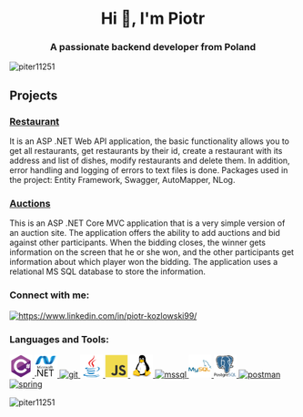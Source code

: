 <h1 align="center">Hi 👋, I'm Piotr</h1>
<h3 align="center">A passionate backend developer from Poland</h3>

<p align="left"> <img src="https://komarev.com/ghpvc/?username=piter11251&label=Profile%20views&color=0e75b6&style=flat" alt="piter11251" /> </p>

## Projects
### [Restaurant](https://github.com/piter11251/RestaurantAPI)
It is an ASP .NET Web API application, the basic functionality allows you to get all restaurants, get restaurants by their id, create a restaurant with its address and list of dishes, modify restaurants and delete them. In addition, error handling and logging of errors to text files is done. Packages used in the project: Entity Framework, Swagger, AutoMapper, NLog.

### [Auctions](https://github.com/piter11251/Auctions)
This is an ASP .NET Core MVC application that is a very simple version of an auction site. The application offers the ability to add auctions and bid against other participants. When the bidding closes, the winner gets information on the screen that he or she won, and the other participants get information about which player won the bidding. The application uses a relational MS SQL database to store the information.



<h3 align="left">Connect with me:</h3>
<p align="left">
<a href="https://linkedin.com/in/https://www.linkedin.com/in/piotr-kozlowski99/" target="blank"><img align="center" src="https://raw.githubusercontent.com/rahuldkjain/github-profile-readme-generator/master/src/images/icons/Social/linked-in-alt.svg" alt="https://www.linkedin.com/in/piotr-kozlowski99/" height="30" width="40" /></a>
</p>

<h3 align="left">Languages and Tools:</h3>
<p align="left"> <a href="https://www.w3schools.com/cs/" target="_blank" rel="noreferrer"> <img src="https://raw.githubusercontent.com/devicons/devicon/master/icons/csharp/csharp-original.svg" alt="csharp" width="40" height="40"/> </a> <a href="https://dotnet.microsoft.com/" target="_blank" rel="noreferrer"> <img src="https://raw.githubusercontent.com/devicons/devicon/master/icons/dot-net/dot-net-original-wordmark.svg" alt="dotnet" width="40" height="40"/> </a> <a href="https://git-scm.com/" target="_blank" rel="noreferrer"> <img src="https://www.vectorlogo.zone/logos/git-scm/git-scm-icon.svg" alt="git" width="40" height="40"/> </a> <a href="https://www.java.com" target="_blank" rel="noreferrer"> <img src="https://raw.githubusercontent.com/devicons/devicon/master/icons/java/java-original.svg" alt="java" width="40" height="40"/> </a> <a href="https://developer.mozilla.org/en-US/docs/Web/JavaScript" target="_blank" rel="noreferrer"> <img src="https://raw.githubusercontent.com/devicons/devicon/master/icons/javascript/javascript-original.svg" alt="javascript" width="40" height="40"/> </a> <a href="https://www.linux.org/" target="_blank" rel="noreferrer"> <img src="https://raw.githubusercontent.com/devicons/devicon/master/icons/linux/linux-original.svg" alt="linux" width="40" height="40"/> </a> <a href="https://www.microsoft.com/en-us/sql-server" target="_blank" rel="noreferrer"> <img src="https://www.svgrepo.com/show/303229/microsoft-sql-server-logo.svg" alt="mssql" width="40" height="40"/> </a> <a href="https://www.mysql.com/" target="_blank" rel="noreferrer"> <img src="https://raw.githubusercontent.com/devicons/devicon/master/icons/mysql/mysql-original-wordmark.svg" alt="mysql" width="40" height="40"/> </a> <a href="https://www.postgresql.org" target="_blank" rel="noreferrer"> <img src="https://raw.githubusercontent.com/devicons/devicon/master/icons/postgresql/postgresql-original-wordmark.svg" alt="postgresql" width="40" height="40"/> </a> <a href="https://postman.com" target="_blank" rel="noreferrer"> <img src="https://www.vectorlogo.zone/logos/getpostman/getpostman-icon.svg" alt="postman" width="40" height="40"/> </a> <a href="https://spring.io/" target="_blank" rel="noreferrer"> <img src="https://www.vectorlogo.zone/logos/springio/springio-icon.svg" alt="spring" width="40" height="40"/> </a> </p>

<p><img align="center" src="https://github-readme-stats.vercel.app/api/top-langs?username=piter11251&show_icons=true&locale=en&layout=compact" alt="piter11251" /></p>


